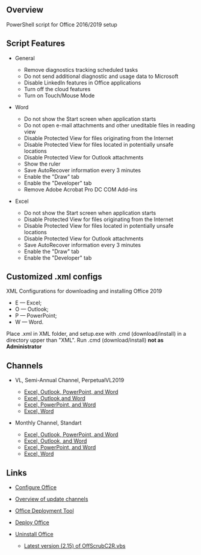 ## Overview
PowerShell script for Office 2016/2019 setup

## Script Features
- General
	- Remove diagnostics tracking scheduled tasks
	- Do not send additional diagnostic and usage data to Microsoft
	- Disable LinkedIn features in Office applications
	- Turn off the cloud features
	- Turn on Touch/Mouse Mode

- Word
  - Do not show the Start screen when application starts
  - Do not open e-mail attachments and other uneditable files in reading view
  - Disable Protected View for files originating from the Internet
  - Disable Protected View for files located in potentially unsafe locations
  - Disable Protected View for Outlook attachments
  - Show the ruler
  - Save AutoRecover information every 3 minutes
  - Enable the "Draw" tab
  - Enable the "Developer" tab
  - Remove Adobe Acrobat Pro DC COM Add-ins

- Excel
  - Do not show the Start screen when application starts
  - Disable Protected View for files originating from the Internet
  - Disable Protected View for files located in potentially unsafe locations
  - Disable Protected View for Outlook attachments
  - Save AutoRecover information every 3 minutes
  - Enable the "Draw" tab
  - Enable the "Developer" tab

## Customized .xml configs
XML Configurations for downloading and installing Office 2019
 - E — Excel;
 - O — Outlook;
 - P — PowerPoint;
 - W — Word.

Place .xml in XML folder, and setup.exe with .cmd (download/install) in a directory upper than "XML".
Run .cmd (download/install) **not as Administrator**

## Channels
- VL, Semi-Annual Channel, PerpetualVL2019
   - [Excel, Outlook, PowerPoint, and Word](https://github.com/farag2/Office/blob/master/XML/EOPW_VL.xml)
   - [Excel, Outlook,and Word](https://github.com/farag2/Office/blob/master/XML/EOW_VL.xml)
   - [Excel, PowerPoint, and Word](https://github.com/farag2/Office/blob/master/XML/EPW_VL.xml)
   - [Excel, Word](https://github.com/farag2/Office/blob/master/XML/EW_VL.xml)

- Monthly Channel, Standart
   - [Excel, Outlook, PowerPoint, and Word](https://github.com/farag2/Office/blob/master/XML/EOPW.xml)
   - [Excel, Outlook, and Word](https://github.com/farag2/Office/blob/master/XML/EOW.xml)
   - [Excel, PowerPoint, and Word](https://github.com/farag2/Office/blob/master/XML/EPW.xml)
   - [Excel, Word](https://github.com/farag2/Office/blob/master/XML/EW.xml)

## Links
- [Configure Office](https://config.office.com/deploymentsettings)

- [Overview of update channels](https://docs.microsoft.com/ru-ru/DeployOffice/overview-of-update-channels-for-office-365-proplus)

- [Office Deployment Tool](https://www.microsoft.com/en-us/download/details.aspx?id=49117)

- [Deploy Office](https://docs.microsoft.com/en-us/deployoffice/reference-articles-for-deploying-office-365-proplus)

- [Uninstall Office](https://support.microsoft.com/help/4027149)
   - [Latest version (2.15) of OffScrubC2R.vbs](https://github.com/farag2/Office/blob/master/Office%20Uninstall)
